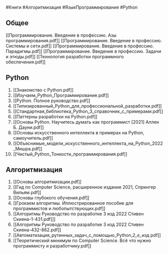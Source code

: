 #Книги #Алгоритмизация #ЯзыкПрограммирования #Python 

## Общее

[[Программирование. Введение в профессию. Азы программирования.pdf]]
[[Программирование. Введение в профессию. Системы и сети.pdf]]
[[Программирование. Введение в профессию. Парадигмы.pdf]]
[[Программирование. Введение в профессию. Задачи и этюды.pdf]]
[[Технология разработки программного обеспечения.pdf]]
## Python

1. [[Знакомство с Python.pdf]]
2. [[Изучаем_Python_Программирование.pdf]]
3. [[Python. Полное руководство.pdf]]
4. [[Типизированный_Python_для_профессиональной_разработки.pdf]]
5. [[Стандартная_библиотека_Python_3_справочник_с_примерами.pdf]]
6. [[Паттерны разработки на Python.pdf]]
7. [[Основы Python. Научитесь думать как программист [2021] Аллен Б. Дауни.pdf]]
8. [[Основы искусственного интеллекта в примерах на Python, самоучитель.pdf]]
9. [[Объяснимые_модели_искусственного_интеллекта_на_Python_2022_Мишра.pdf]]
10. [[Чистый_Python_Тонкости_программирования.pdf]]
## Алгоритмизация

1. [[Основы алгоритмизации.pdf]]
2. [[Гид по Computer Science, расширенное издание 2021, Спрингер Вильям.pdf]]
3. [[Основы глубокого обучения.pdf]]
4. [[Грокаем алгоритмы. Иллюстрированное пособие для программистов и любопытствующих.pdf]]
5. [[Алгоритмы Руководство по разработке 3 изд 2022 Стивен Скиена-1-431.pdf]]]
6. [[Алгоритмы Руководство по разработке 3 изд 2022 Стивен Скиена-432-862.pdf]]
7. [[Автоматизация_рутинных_задач_с_помощью_Python,_2_е_изд_.pdf]]
8. [[Теоретический минимум по Computer Science. Всё что нужно программисту и разработчику.pdf]]